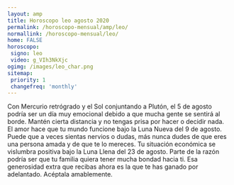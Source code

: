 ```yaml
---
layout: amp
title: Horoscopo leo agosto 2020 
permalink: /horoscopo-mensual/amp/leo/
normallink: /horoscopo-mensual/leo/
home: FALSE
horoscopo:
 signo: leo
 video: g_VIh3NkXjc
ogimg: /images/leo_char.png
sitemap:
 priority: 1
 changefreq: 'monthly'
---
```



Con Mercurio retrógrado y el Sol conjuntando a Plutón, el 5 de agosto podría ser un día muy emocional debido a que mucha gente se sentirá al borde. Mantén cierta distancia y no tengas prisa por hacer o decidir nada. El amor hace que tu mundo funcione bajo la Luna Nueva del 9 de agosto. Puede que a veces sientas nervios o dudas, más nunca dudes de que eres una persona amada y de que te lo mereces. Tu situación económica se vislumbra positiva bajo la Luna Llena del 23 de agosto. Parte de la razón podría ser que tu familia quiera tener mucha bondad hacia ti. Esa generosidad extra que recibas ahora es la que te has ganado por adelantado. Acéptala amablemente.